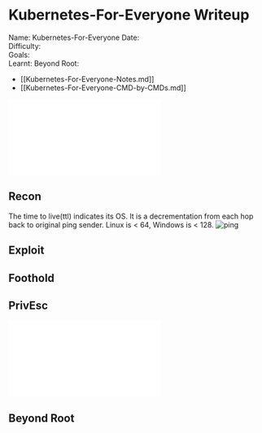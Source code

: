# Kubernetes-For-Everyone Writeup

Name: Kubernetes-For-Everyone
Date:  
Difficulty:  
Goals:  
Learnt:
Beyond Root:

- [[Kubernetes-For-Everyone-Notes.md]]
- [[Kubernetes-For-Everyone-CMD-by-CMDs.md]]


![](Kubernetes-For-Everyone-map.excalidraw.md)

## Recon

The time to live(ttl) indicates its OS. It is a decrementation from each hop back to original ping sender. Linux is < 64, Windows is < 128.
![ping](Screenshots/ping.png)
	
## Exploit

## Foothold

## PrivEsc

![](Kubernetes-For-Everyone-map.excalidraw.md)

## Beyond Root


